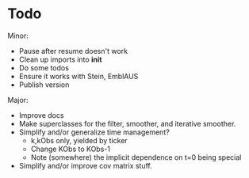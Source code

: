 Todo
================================================
Minor:
* Pause after resume doesn't work
* Clean up imports into __init__
* Do some todos
* Ensure it works with Stein, EmblAUS
* Publish version


Major:
* Improve docs
* Make superclasses for the filter, smoother, and iterative smoother.
* Simplify and/or generalize time management?
    * k,kObs only, yielded by ticker
    * Change KObs to KObs-1
    * Note (somewhere) the implicit dependence on t=0 being special
* Simplify and/or improve cov matrix stuff.
